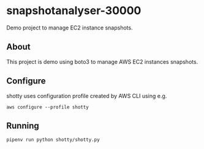 # snapshotanalyser-30000

Demo project to manage EC2 instance snapshots.

## About

This project is demo using boto3 to manage AWS EC2 instances snapshots.

## Configure
shotty uses configuration profile created by AWS CLI using e.g.

`aws configure --profile shotty`

## Running

`pipenv run python shotty/shotty.py`
